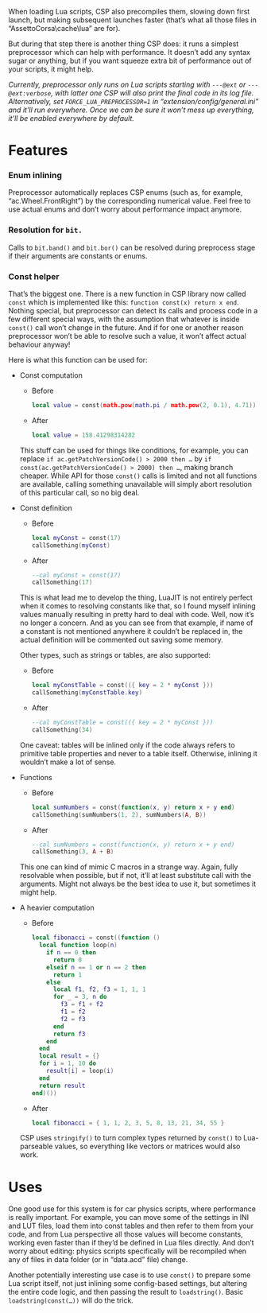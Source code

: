 When loading Lua scripts, CSP also precompiles them, slowing down first launch, but making subsequent launches faster (that’s what all those files in “AssettoCorsa\cache\lua” are for).

But during that step there is another thing CSP does: it runs a simplest preprocessor which can help with performance. It doesn’t add any syntax sugar or anything, but if you want squeeze extra bit of performance out of your scripts, it might help.

*Currently, preprocessor only runs on Lua scripts starting with `---@ext` or `---@ext:verbose`, with latter one CSP will also print the final code in its log file. Alternatively, set `FORCE_LUA_PREPROCESSOR=1` in “extension/config/general.ini” and it’ll run everywhere. Once we can be sure it won’t mess up everything, it’ll be enabled everywhere by default.*

# Features

### Enum inlining

Preprocessor automatically replaces CSP enums (such as, for example, “ac.Wheel.FrontRight”) by the corresponding numerical value. Feel free to use actual enums and don’t worry about performance impact anymore.

### Resolution for `bit.`

Calls to `bit.band()` and `bit.bor()` can be resolved during preprocess stage if their arguments are constants or enums.

### Const helper

That’s the biggest one. There is a new function in CSP library now called `const` which is implemented like this: `function const(x) return x end`. Nothing special, but preprocessor can detect its calls and process code in a few different special ways, with the assumption that whatever is inside `const()` call won’t change in the future. And if for one or another reason preprocessor won’t be able to resolve such a value, it won’t affect actual behaviour anyway!

Here is what this function can be used for:

- Const computation
  - Before
    ```lua
    local value = const(math.pow(math.pi / math.pow(2, 0.1), 4.71))
    ```
  - After
    ```lua
    local value = 158.41298314282
    ```
  This stuff can be used for things like conditions, for example, you can replace `if ac.getPatchVersionCode() > 2000 then …` by `if const(ac.getPatchVersionCode() > 2000) then …`, making branch cheaper. While API for those `const()` calls is limited and not all functions are available, calling something unavailable will simply abort resolution of this particular call, so no big deal.
- Const definition
  - Before
    ```lua
    local myConst = const(17)
    callSomething(myConst)
    ```
  - After
    ```lua
    --cal myConst = const(17)
    callSomething(17)
    ```
  This is what lead me to develop the thing, LuaJIT is not entirely perfect when it comes to resolving constants like that, so I found myself inlining values manually resulting in pretty hard to deal with code. Well, now it’s no longer a concern. And as you can see from that example, if name of a constant is not mentioned anywhere it couldn’t be replaced in, the actual definition will be commented out saving some memory. 

  Other types, such as strings or tables, are also supported:
  - Before
    ```lua
    local myConstTable = const(({ key = 2 * myConst }))
    callSomething(myConstTable.key)
    ```
  - After
    ```lua
    --cal myConstTable = const(({ key = 2 * myConst }))
    callSomething(34)
    ```
  One caveat: tables will be inlined only if the code always refers to primitive table properties and never to a table itself. Otherwise, inlining it wouldn’t make a lot of sense.

- Functions
  - Before
    ```lua
    local sumNumbers = const(function(x, y) return x + y end)
    callSomething(sumNumbers(1, 2), sumNumbers(A, B))
    ```
  - After
    ```lua
    --cal sumNumbers = const(function(x, y) return x + y end)
    callSomething(3, A + B)
    ```
  This one can kind of mimic C macros in a strange way. Again, fully resolvable when possible, but if not, it’ll at least substitute call with the arguments. Might not always be the best idea to use it, but sometimes it might help.

- A heavier computation
  - Before
    ```lua
    local fibonacci = const((function () 
      local function loop(n)
        if n == 0 then
          return 0
        elseif n == 1 or n == 2 then
          return 1
        else
          local f1, f2, f3 = 1, 1, 1
          for _ = 3, n do
            f3 = f1 + f2
            f1 = f2
            f2 = f3
          end
          return f3
        end
      end
      local result = {}
      for i = 1, 10 do
        result[i] = loop(i)
      end
      return result
    end)())
    ```
  - After
    ```lua
    local fibonacci = { 1, 1, 2, 3, 5, 8, 13, 21, 34, 55 }
    ```
  CSP uses `stringify()` to turn complex types returned by `const()` to Lua-parseable values, so everything like vectors or matrices would also work.

# Uses

One good use for this system is for car physics scripts, where performance is really important. For example, you can move some of the settings in INI and LUT files, load them into const tables and then refer to them from your code, and from Lua perspective all those values will become constants, working even faster than if they’d be defined in Lua files directly. And don’t worry about editing: physics scripts specifically will be recompiled when any of files in data folder (or in “data.acd” file) change.

Another potentially interesting use case is to use `const()` to prepare some Lua script itself, not just inlining some config-based settings, but altering the entire code logic, and then passing the result to `loadstring()`. Basic `loadstring(const(…))` will do the trick. 